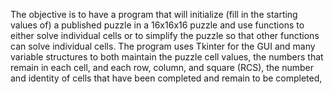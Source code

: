 The objective is to have a program that will initialize (fill in the starting values of) a published puzzle in a 16x16x16 puzzle and 
use functions to either solve individual cells or to simplify the puzzle so that other functions can solve individual cells.
The program uses Tkinter for the GUI and many variable structures to both maintain the puzzle cell values, the numbers that remain
in each cell, and each row, column, and square (RCS), the number and identity of cells that have been completed and remain to be completed,
